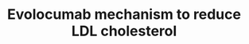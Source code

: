 ---
annotations:
- id: CL:0000182
  parent: native cell
  type: Cell Type Ontology
  value: hepatocyte
- id: PW:0000752
  parent: classic metabolic pathway
  type: Pathway Ontology
  value: altered cholesterol biosynthetic pathway
- id: PW:0000754
  parent: drug pathway
  type: Pathway Ontology
  value: drug pathway
- id: PW:0001347
  parent: regulatory pathway
  type: Pathway Ontology
  value: altered cholesterol transport pathway
authors:
- AlexanderPico
- Egonw
- MaintBot
- Susan
- DeSl
- Eweitz
- Marvin M2
- Mkutmon
- Larsgw
citedin: ''
communities:
- Diseases
description: 'Evolocumab (Repatha) is an injectable monoclonal antibody that reduces
  LDL cholesterol levels. A limited quantity of LDL cholesterol is extracted from
  circulative blood when PCSK9-bound LDLR is degraded upon internalization in liver
  cells. Evolocumab competitively binds PCSK9 away from LDLR complexes, which allows
  LDLR to be recycled, returning to the surface and clearing additional molecules
  of LDL cholesterol. '
last-edited: 2025-10-29
ndex: c1d48fa4-8b66-11eb-9e72-0ac135e8bacf
organisms:
- Homo sapiens
redirect_from:
- /index.php/Pathway:WP3408
- /instance/WP3408
- /instance/WP3408_r140811
revision: r140811
schema-jsonld:
- '@context': https://schema.org/
  '@id': https://wikipathways.github.io/pathways/WP3408.html
  '@type': Dataset
  creator:
    '@type': Organization
    name: WikiPathways
  description: 'Evolocumab (Repatha) is an injectable monoclonal antibody that reduces
    LDL cholesterol levels. A limited quantity of LDL cholesterol is extracted from
    circulative blood when PCSK9-bound LDLR is degraded upon internalization in liver
    cells. Evolocumab competitively binds PCSK9 away from LDLR complexes, which allows
    LDLR to be recycled, returning to the surface and clearing additional molecules
    of LDL cholesterol. '
  keywords:
  - Evolocumab
  - LDL-C
  - LDLR
  - PCSK9
  license: CC0
  name: Evolocumab mechanism to reduce LDL cholesterol
seo: CreativeWork
title: Evolocumab mechanism to reduce LDL cholesterol
wpid: WP3408
---